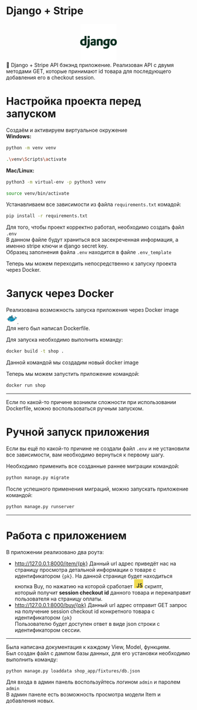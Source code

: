 # Django + Stripe

<div align=center>
  <img src="https://github.com/devicons/devicon/blob/master/icons/django/django-plain-wordmark.svg" width=100/>
</div>
🤖 Django + Stripe API бэкэнд приложение.
Реализован API с двумя методами GET, которые принимают id товара для последующего добавления его в checkout session.

# Настройка проекта перед запуском

Создаём и активируем виртуальное окружение
<br><b>Windows:</b>
```bash
python -m venv venv
```
```bash
.\venv\Scripts\activate
```

<b>Mac/Linux:</b>
```bash
python3 -m virtual-env -p python3 venv
```
```bash
source venv/bin/activate
```

Устанавливаем все зависимости из файла <code>requirements.txt</code> комадой:
```bash
pip install -r requirements.txt
```

Для того, чтобы проект корректно работал, необходимо создать файл <code>.env</code><br>
В данном файле будут храниться вся засекреченная информация, а именно stripe ключи и django secret key. <br>
Образец заполнения файла <code>.env</code> находится в файле <code>.env_template</code><br>

Теперь мы можем переходить непосредственно к запуску проекта через Docker.

# Запуск через Docker

Реализована возможность запуска приложения через Docker image <img src="https://github.com/devicons/devicon/blob/master/icons/docker/docker-original.svg" width=30/>.<br>
Для него был написал Dockerfile.<br>

Для запуска необходимо выполнить команду:
```bash
docker build -t shop .
```
Данной командой мы создадим новый docker image

Теперь мы можем запустить приложение командой:
```bash
docker run shop
```

---
Если по какой-то причине возникли сложности при использовании Dockerfile, можно воспользоваться ручным запуском. <br>

# Ручной запуск приложения

Если вы ещё по какой-то причине не создали файл <code>.env</code> и не установили все зависимости, вам необходимо вернуться к первому шагу.

Необходимо применить все созданные раннее миграции командой:
```bash
python manage.py migrate
```

После успешного применения миграций, можно запускать приложение командой:
```bash
python manage.py runserver
```

---
# Работа с приложением

В приложении реализовано два роута:

* http://127.0.0.1:8000/item/{pk}
Данный url адрес приведёт нас на страницу просмотра детальной информации о товаре с идентификатором <code>{pk}</code>.
На данной странице будет находиться кнопка Buy, по нажатию на которой сработает <img src="https://github.com/devicons/devicon/blob/master/icons/javascript/javascript-original.svg" width=25/> скрипт, <br>
который получит <b>session checkout id</b> данного товара и перенаправит пользователя на страницу оплаты.
* http://127.0.0.1:8000/buy/{pk}
Данный url адрес отправит GET запрос на получение session checkout id конкретного товара с идентификатором <code>{pk}</code><br>
Пользователю будет доступен ответ в виде json строки с идентификатором сессии.

---

Была написана документация к каждому View, Model, функциям.<br>
Был создан файл с дампом базы данных, для его установки необходимо выполнить команду:
```bash
python manage.py loaddata shop_app/fixtures/db.json
```

Для входа в админ панель воспользуйтесь логином <code>admin</code> и паролем <code>admin</code> <br>
В админ панеле есть возможность просмотра модели Item и добавления новых.
